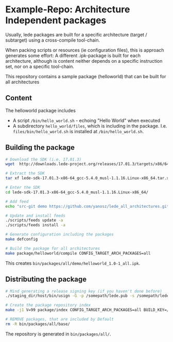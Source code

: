 Example-Repo: Architecture Independent packages
====================================================

Usually, lede packages are built for a specific architecture
(target / subtarget) using a cross-compile tool-chain.

When packing scripts or resources (ie configuration files), this is approach generates some effort:
A different .ipk-package is built for each architecture, although is content neither depends on a specific
instruction set, nor on a specific tool-chain.

This repository contains a sample package (helloworld) that can be built for all architectures

Content
-----------------------------------------------------

The helloworld package includes

- A script `/bin/hello_world.sh` - echoing "Hello World" when executed
- A subdirectory `hello_world/files`, which is including in the package. I.e. `files/bin/hello_world.sh` is installed at `/bin/hello_world.sh`.


Building the package
--------------------------------------------------------

```bash
# Download the SDK (i.e. 17.01.3)
wget  http://downloads.lede-project.org/releases/17.01.3/targets/x86/64/lede-sdk-17.01.3-x86-64_gcc-5.4.0_musl-1.1.16.Linux-x86_64.tar.xz

# Extract the SDK
tar xf lede-sdk-17.01.3-x86-64_gcc-5.4.0_musl-1.1.16.Linux-x86_64.tar.xz

# Enter the SDK
cd lede-sdk-17.01.3-x86-64_gcc-5.4.0_musl-1.1.16.Linux-x86_64/

# Add feed
echo "src-git demo https://github.com/yanosz/lede_all_architectures.git" > feeds.conf

# Update and install feeds
./scripts/feeds update -a
./scripts/feeds install -a

# Generate configuration including the packages
make defconfig

# Build the package for all architectures
make package/helloworld/compile CONFIG_TARGET_ARCH_PACKAGES=all
```
This creates `bin/packages/all/demo/helloworld_1.0-1_all.ipk`.


Distributing the package
------------------------------------------------------------------------------
```bash
# Mind generating a release signing key (if you haven't done before)
./staging_dir/host/bin/usign -G -p /somepath/lede.pub -s /somepath/lede.sec

# Create the package repository index
make -j1 V=99 package/index CONFIG_TARGET_ARCH_PACKAGES=all BUILD_KEY=/somepath/lede.sec

# REMOVE packages, that are included by Default
rm -R bin/packages/all/base/
```
The repository is generated in `bin/packages/all/`.
